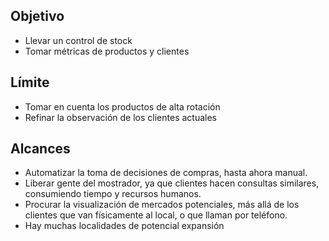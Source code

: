 ## Objetivo
* Llevar un control de stock
* Tomar métricas de productos y clientes

## Límite
* Tomar en cuenta los productos de alta rotación
* Refinar la observación de los clientes actuales 

## Alcances 
* Automatizar la toma de decisiones de compras, hasta ahora manual.
* Liberar gente del mostrador, ya que clientes hacen consultas similares, consumiendo tiempo y recursos humanos.
* Procurar la visualización de mercados potenciales, más allá de los clientes que van físicamente al local, o que llaman por teléfono. 
* Hay muchas localidades de potencial expansión
